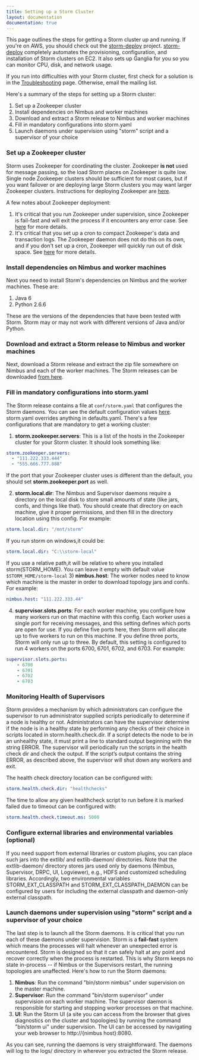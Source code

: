 ```yaml
---
title: Setting up a Storm Cluster
layout: documentation
documentation: true
---
```

This page outlines the steps for getting a Storm cluster up and running. If you're on AWS, you should check out the [storm-deploy](https://github.com/nathanmarz/storm-deploy/wiki) project. [storm-deploy](https://github.com/nathanmarz/storm-deploy/wiki) completely automates the provisioning, configuration, and installation of Storm clusters on EC2. It also sets up Ganglia for you so you can monitor CPU, disk, and network usage.

If you run into difficulties with your Storm cluster, first check for a solution is in the [Troubleshooting](Troubleshooting.html) page. Otherwise, email the mailing list.

Here's a summary of the steps for setting up a Storm cluster:

1. Set up a Zookeeper cluster
2. Install dependencies on Nimbus and worker machines
3. Download and extract a Storm release to Nimbus and worker machines
4. Fill in mandatory configurations into storm.yaml
5. Launch daemons under supervision using "storm" script and a supervisor of your choice

### Set up a Zookeeper cluster

Storm uses Zookeeper for coordinating the cluster. Zookeeper **is not** used for message passing, so the load Storm places on Zookeeper is quite low. Single node Zookeeper clusters should be sufficient for most cases, but if you want failover or are deploying large Storm clusters you may want larger Zookeeper clusters. Instructions for deploying Zookeeper are [here](http://zookeeper.apache.org/doc/r3.3.3/zookeeperAdmin.html). 

A few notes about Zookeeper deployment:

1. It's critical that you run Zookeeper under supervision, since Zookeeper is fail-fast and will exit the process if it encounters any error case. See [here](http://zookeeper.apache.org/doc/r3.3.3/zookeeperAdmin.html#sc_supervision) for more details. 
2. It's critical that you set up a cron to compact Zookeeper's data and transaction logs. The Zookeeper daemon does not do this on its own, and if you don't set up a cron, Zookeeper will quickly run out of disk space. See [here](http://zookeeper.apache.org/doc/r3.3.3/zookeeperAdmin.html#sc_maintenance) for more details.

### Install dependencies on Nimbus and worker machines

Next you need to install Storm's dependencies on Nimbus and the worker machines. These are:

1. Java 6
2. Python 2.6.6

These are the versions of the dependencies that have been tested with Storm. Storm may or may not work with different versions of Java and/or Python.


### Download and extract a Storm release to Nimbus and worker machines

Next, download a Storm release and extract the zip file somewhere on Nimbus and each of the worker machines. The Storm releases can be downloaded [from here](http://github.com/apache/storm/releases).

### Fill in mandatory configurations into storm.yaml

The Storm release contains a file at `conf/storm.yaml` that configures the Storm daemons. You can see the default configuration values [here](https://github.com/apache/storm/blob/master/conf/defaults.yaml). storm.yaml overrides anything in defaults.yaml. There's a few configurations that are mandatory to get a working cluster:

1) **storm.zookeeper.servers**: This is a list of the hosts in the Zookeeper cluster for your Storm cluster. It should look something like:

```yaml
storm.zookeeper.servers:
  - "111.222.333.444"
  - "555.666.777.888"
```

If the port that your Zookeeper cluster uses is different than the default, you should set **storm.zookeeper.port** as well.

2) **storm.local.dir**: The Nimbus and Supervisor daemons require a directory on the local disk to store small amounts of state (like jars, confs, and things like that).
 You should create that directory on each machine, give it proper permissions, and then fill in the directory location using this config. For example:

```yaml
storm.local.dir: "/mnt/storm"
```
If you run storm on windows,it could be:
```yaml
storm.local.dir: "C:\\storm-local"
```
If you use a relative path,it will be relative to where you installed storm(STORM_HOME).
You can leave it empty with default value `$STORM_HOME/storm-local`
3) **nimbus.host**: The worker nodes need to know which machine is the master in order to download topology jars and confs. For example:

```yaml
nimbus.host: "111.222.333.44"
```

4) **supervisor.slots.ports**: For each worker machine, you configure how many workers run on that machine with this config. Each worker uses a single port for receiving messages, and this setting defines which ports are open for use. If you define five ports here, then Storm will allocate up to five workers to run on this machine. If you define three ports, Storm will only run up to three. By default, this setting is configured to run 4 workers on the ports 6700, 6701, 6702, and 6703. For example:

```yaml
supervisor.slots.ports:
    - 6700
    - 6701
    - 6702
    - 6703
```

### Monitoring Health of Supervisors

Storm provides a mechanism by which administrators can configure the supervisor to run administrator supplied scripts periodically to determine if a node is healthy or not. Administrators can have the supervisor determine if the node is in a healthy state by performing any checks of their choice in scripts located in storm.health.check.dir. If a script detects the node to be in an unhealthy state, it must print a line to standard output beginning with the string ERROR. The supervisor will periodically run the scripts in the health check dir and check the output. If the script’s output contains the string ERROR, as described above, the supervisor will shut down any workers and exit. 

The health check directory location can be configured with:

```yaml
storm.health.check.dir: "healthchecks"
```

The time to allow any given healthcheck script to run before it is marked failed due to timeout can be configured with:

```yaml
storm.health.check.timeout.ms: 5000
```

### Configure external libraries and environmental variables (optional)

If you need support from external libraries or custom plugins, you can place such jars into the extlib/ and extlib-daemon/ directories. Note that the extlib-daemon/ directory stores jars used only by daemons (Nimbus, Supervisor, DRPC, UI, Logviewer), e.g., HDFS and customized scheduling libraries. Accordingly, two environmental variables STORM_EXT_CLASSPATH and STORM_EXT_CLASSPATH_DAEMON can be configured by users for including the external classpath and daemon-only external classpath.


### Launch daemons under supervision using "storm" script and a supervisor of your choice

The last step is to launch all the Storm daemons. It is critical that you run each of these daemons under supervision. Storm is a __fail-fast__ system which means the processes will halt whenever an unexpected error is encountered. Storm is designed so that it can safely halt at any point and recover correctly when the process is restarted. This is why Storm keeps no state in-process -- if Nimbus or the Supervisors restart, the running topologies are unaffected. Here's how to run the Storm daemons:

1. **Nimbus**: Run the command "bin/storm nimbus" under supervision on the master machine.
2. **Supervisor**: Run the command "bin/storm supervisor" under supervision on each worker machine. The supervisor daemon is responsible for starting and stopping worker processes on that machine.
3. **UI**: Run the Storm UI (a site you can access from the browser that gives diagnostics on the cluster and topologies) by running the command "bin/storm ui" under supervision. The UI can be accessed by navigating your web browser to http://{nimbus host}:8080. 

As you can see, running the daemons is very straightforward. The daemons will log to the logs/ directory in wherever you extracted the Storm release.
